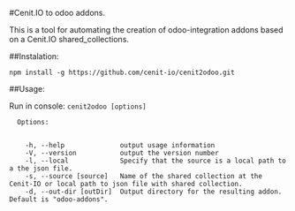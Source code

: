 #Cenit.IO to odoo addons.

This is a tool for automating the creation of odoo-integration addons based on a Cenit.IO shared_collections.

##Instalation:

```shell
npm install -g https://github.com/cenit-io/cenit2odoo.git
```

##Usage:

Run in console: `cenit2odoo [options]`

```
  Options:
  

    -h, --help              output usage information
    -V, --version           output the version number
    -l, --local             Specify that the source is a local path to a the json file.
    -s, --source [source]   Name of the shared collection at the Cenit-IO or local path to json file with shared collection.
    -d, --out-dir [outDir]  Output directory for the resulting addon. Default is "odoo-addons".
```
